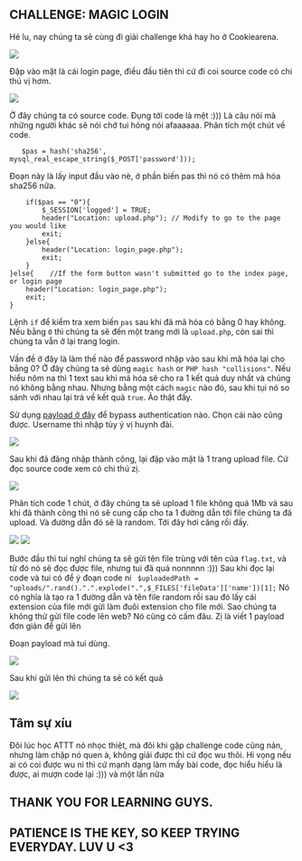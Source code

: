 ## CHALLENGE: MAGIC LOGIN 

Hé lu, nay chúng ta sẽ cùng đi giải challenge khá hay ho ở Cookiearena.

<img src ="img/img1.png">

Đập vào mặt là cái login page, điều đầu tiên thì cứ đi coi source code có chi thú vị hơm.

<img src ="img/img2.png">

Ở đây chúng ta có source code. Đụng tới code là mệt :))) Là câu nói mà những người khác sẽ nói chớ tui hỏng nói afaaaaaa.
Phân tích một chút về code.
 ```$usr = mysql_real_escape_string($_POST['username']); 
    $pas = hash('sha256', mysql_real_escape_string($_POST['password'])); 
 ```
Đoạn này là lấy input đầu vào nè, ở phần biến pas thì nó có thêm mã hóa sha256 nữa.

```
    if($pas == "0"){ 
        $_SESSION['logged'] = TRUE; 
        header("Location: upload.php"); // Modify to go to the page you would like 
        exit; 
    }else{ 
        header("Location: login_page.php"); 
        exit; 
    } 
}else{    //If the form button wasn't submitted go to the index page, or login page 
    header("Location: login_page.php");     
    exit; 
} 
```
Lệnh ```if``` để kiểm tra xem biến ```pas``` sau khi đã mã hóa có bằng 0 hay không.
Nếu bằng ```0``` thì chúng ta sẽ đến một trang mới là ```upload.php```, còn sai thì chúng ta vẫn ở lại trang login.

Vấn đề ở đây là làm thế nào để password nhập vào sau khi mã hóa lại cho bằng 0?
Ở đây chúng ta sẽ dùng ```magic hash``` or ```PHP hash "collisions"```. 
Nếu hiểu nôm na thì 1 text sau khi mã hóa sẽ cho ra 1 kết quả duy nhất và chúng nó không bằng nhau. Nhưng bằng một cách ```magic``` nào đó, sau khi tụi nó so sánh với nhau lại trả về kết quả ```true```. Ảo thật đấy.

Sử dụng [payload ở đây](https://github.com/spaze/hashes/blob/master/sha256.md) để bypass authentication nào. Chọn cái nào cũng được. Username thì nhập tùy ý vị huynh đài.

<img src="img/img3.png">

Sau khi đã đăng nhập thành công, lại đập vào mặt là 1 trang upload file.
Cứ đọc source code xem có chi thú zị.

<img src="img/img4.png">

Phân tích code 1 chút, ở đây chúng ta sẽ upload 1 file không quá 1Mb và sau khi đã thành công thì nó sẽ cung cấp cho ta 1 đường dẫn tới file chúng ta đã upload. Và đường dẫn đó sẽ là random. Tới đây hơi căng rồi đấy.

<img src="img/img5.png">

<img src="img/img6.png">

Bước đầu thì tui nghĩ chúng ta sẽ gửi tên file trùng với tên của ```flag.txt```, và từ đó nó sẽ đọc được file, nhưng tui đã quá nonnnnn :)))
Sau khi đọc lại code và tui có để ý đoạn code ni
``` $uploadedPath = "uploads/".rand().".".explode(".",$_FILES['fileData']['name'])[1];``` 
Nó có nghĩa là tạo ra 1 đường dẫn và tên file random rồi sau đó lấy cái extension của file mới gửi làm đuôi extension cho file mới.
Sao chúng ta không thử gửi file code lên web? Nó cũng có cấm đâu. Zị là viết 1 payload đơn giản để gửi lên

Đoạn payload mà tui dùng.

<img src="img/img7.png">

Sau khi gửi lên thì chúng ta sẽ có kết quả

<img src="img/img8.png">

## Tâm sự xíu
Đôi lúc học ATTT nó nhọc thiệt, mà đôi khi gặp challenge code cũng nản, nhưng làm chặp nó quen à, không giải được thì cứ đọc wu thôi. Hi vọng nếu ai có coi được wu ni thì cứ mạnh dạng làm mấy bài code, đọc hiểu hiểu là được, ai mượn code lại :))) và một lần nữa

## THANK YOU FOR LEARNING GUYS.

## PATIENCE IS THE KEY, SO KEEP TRYING EVERYDAY. LUV U <3

